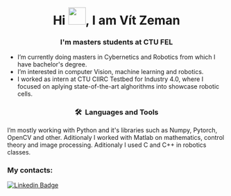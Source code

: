 <h1 align="center">Hi <img src="https://media.giphy.com/media/hvRJCLFzcasrR4ia7z/giphy.gif" width="40">, I am Vít Zeman</h1>
<h3 align="center">I'm  masters students at CTU FEL </h3>

- I’m currently doing masters in Cybernetics and Robotics from which I have bachelor's degree.
- I’m interested in computer Vision, machine learning and robotics.
- I worked as intern at CTU CIIRC Testbed for Industry 4.0, where I focused on aplying state-of-the-art alghorithms into showcase robotic cells.


<h3 align="center">🛠 &nbsp;Languages and Tools</h3>

I’m mostly working with Python and it's libraries such as Numpy, Pytorch, OpenCV and other. Aditionaly I worked with Matlab on mathematics, control theory and image processing. Aditionaly I used C and C++ in robotics classes.

<h3>My contacts:</h3>

[![Linkedin Badge](https://img.shields.io/badge/-zemanvit-blue?style=flat&logo=Linkedin&logoColor=white)](https://www.linkedin.com/in/vít-zeman-302822134)

